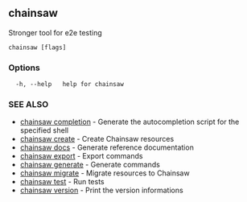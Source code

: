 ## chainsaw

Stronger tool for e2e testing

```
chainsaw [flags]
```

### Options

```
  -h, --help   help for chainsaw
```

### SEE ALSO

* [chainsaw completion](chainsaw_completion.md)	 - Generate the autocompletion script for the specified shell
* [chainsaw create](chainsaw_create.md)	 - Create Chainsaw resources
* [chainsaw docs](chainsaw_docs.md)	 - Generate reference documentation
* [chainsaw export](chainsaw_export.md)	 - Export commands
* [chainsaw generate](chainsaw_generate.md)	 - Generate commands
* [chainsaw migrate](chainsaw_migrate.md)	 - Migrate resources to Chainsaw
* [chainsaw test](chainsaw_test.md)	 - Run tests
* [chainsaw version](chainsaw_version.md)	 - Print the version informations

